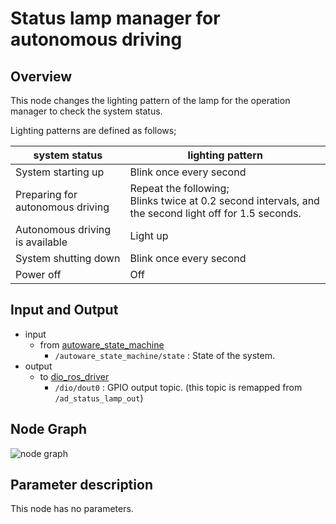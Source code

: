 # Status lamp manager for autonomous driving

## Overview
This node changes the lighting pattern of the lamp for the operation manager to check the system status.

Lighting patterns are defined as follows;
<table>
  <thead>
    <tr>
      <th scope="col">system status</th>
	    <th scope="col">lighting pattern</th>
	  </tr>
  </thead>
  <tbody>
    <tr>
      <td>System starting up</td>
      <td>Blink once every second</td>
    </tr>
    <tr>
      <td>Preparing for autonomous driving</td>
      <td>Repeat the following;<br>Blinks twice at 0.2 second intervals, and the second light off for 1.5 seconds.</td>
    </tr>
    <tr>
      <td>Autonomous driving is available</td>
      <td>Light up</td>
    </tr>
    <tr>
      <td>System shutting down</td>
      <td>Blink once every second</td>
    </tr>
    <tr>
      <td>Power off</td>
      <td>Off</td>
    </tr>
  </tbody>
</table>

## Input and Output
- input
  - from [autoware_state_machine](https://github.com/eve-autonomy/autoware_state_machine/)
    - `/autoware_state_machine/state` : State of the system.
- output
  - to [dio_ros_driver](https://github.com/tier4/dio_ros_driver/)
    - `/dio/dout0` : GPIO output topic. (this topic is remapped from `/ad_status_lamp_out`)

## Node Graph
![node graph](http://www.plantuml.com/plantuml/proxy?src=https://raw.githubusercontent.com/eve-autonomy/ad_status_lamp_manager/docs/node_graph.pu)

## Parameter description
This node has no parameters.
